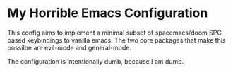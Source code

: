 
# My Horrible Emacs Configuration

This config aims to implement a minimal subset of spacemacs/doom SPC
based keybindings to vanilla emacs. The two core packages that make
this possilbe are evil-mode and general-mode.

The configuration is intentionally dumb, because I am dumb.
